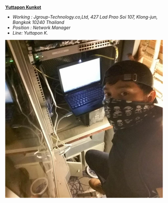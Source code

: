 **[Yuttapon Kunkot](https://ghost0000heavy.github.io/)**

* *Working : Jgroup-Technology.co,Ltd, 427 Lad Prao Soi 107, Klong-jun, Bangkok 10240 Thailand* 
* *Position  :  Network Manager*
* *Line: Yuttapon K.*

 ![adventure config](Config.jpg)

